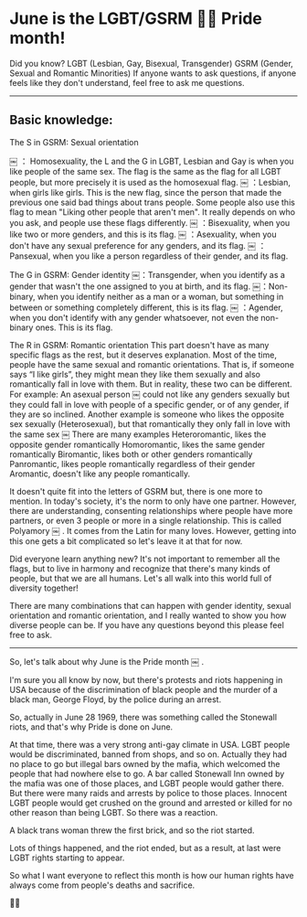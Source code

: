 # June is the LGBT/GSRM 🏳️‍🌈 Pride month!

Did you know?
LGBT (Lesbian, Gay, Bisexual, Transgender)
GSRM (Gender, Sexual and Romantic Minorities)
If anyone wants to ask questions, if anyone feels like they don't understand, feel free to ask me questions.

-------------------------
## Basic knowledge:
The S in GSRM: Sexual orientation

￼ ： Homosexuality, the L and the G in LGBT, Lesbian and Gay is when you like people of the same sex. The flag is the same as the flag for all LGBT people, but more precisely it is used as the homosexual flag.
￼ ：Lesbian, when girls like girls. This is the new flag, since the person that made the previous one said bad things about trans people. Some people also use this flag to mean "Liking other people that aren't men". It really depends on who you ask, and people use these flags differently.
￼ ：Bisexuality, when you like two or more genders, and this is its flag.
￼ ：Asexuality, when you don't have any sexual preference for any genders, and its flag.
￼ ：Pansexual, when you like a person regardless of their gender, and its flag.


The G in GSRM: Gender identity
￼：Transgender, when you identify as a gender that wasn't the one assigned to you at birth, and its flag.
￼：Non-binary, when you identify neither as a man or a woman, but something in between or something completely different, this is its flag.
￼ ：Agender, when you don't identify with any gender whatsoever, not even the non-binary ones. This is its flag.


The R in GSRM: Romantic orientation
This part doesn't have as many specific flags as the rest, but it deserves explanation.
Most of the time, people have the same sexual and romantic orientations. That is, if someone says “I like girls”, they might mean they like them sexually and also romantically fall in love with them. But in reality, these two can be different.
For example:
    An asexual person ￼ could not like any genders sexually but they could fall in love with people of a specific gender, or of any gender, if they are so inclined.
    Another example is someone who likes the opposite sex sexually (Heterosexual), but that romantically they only fall in love with the same sex ￼
There are many examples
Heteroromantic, likes the opposite gender romantically
Homoromantic, likes the same gender romantically
Biromantic, likes both or other genders romantically
Panromantic, likes people romantically regardless of their gender
Aromantic, doesn't like any people romantically.

It doesn't quite fit into the letters of GSRM but, there is one more to mention. In today's society, it's the norm to only have one partner. However, there are understanding, consenting relationships where people have more partners, or even 3 people or more in a single relationship. This is called Polyamory ￼ . It comes from the Latin for many loves. However, getting into this one gets a bit complicated so let's leave it at that for now.

Did everyone learn anything new?
It's not important to remember all the flags, but to live in harmony and recognize that there's many kinds of people, but that we are all humans. Let's all walk into this world full of diversity together!

There are many combinations that can happen with gender identity, sexual orientation and romantic orientation,
and I really wanted to show you how diverse people can be.
If you have any questions beyond this please feel free to ask.

-------------------------

So, let's talk about why June is the Pride month ￼ .

I'm sure you all know by now, but there's protests and riots happening in USA because of the discrimination of black people and the murder of a black man, George Floyd, by the police during an arrest.

So, actually in June 28 1969, there was something called the Stonewall riots, and that's why Pride is done on June.

At that time, there was a very strong anti-gay climate in USA. LGBT people would be discriminated, banned from shops, and so on. Actually they had no place to go but illegal bars owned by the mafia, which welcomed the people that had nowhere else to go. A bar called Stonewall Inn owned by the mafia was one of those places, and LGBT people would gather there. But there were many raids and arrests by police to those places. Innocent LGBT people would get crushed on the ground and arrested or killed for no other reason than being LGBT. So there was a reaction.

A black trans woman threw the first brick, and so the riot started.

Lots of things happened, and the riot ended, but as a result, at last were LGBT rights starting to appear.

So what I want everyone to reflect this month is how our human rights have always come from people's deaths and sacrifice.

✊🏾